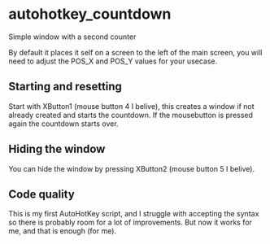 # autohotkey_countdown
Simple window with a second counter

By default it places it self on a screen to the left of the main screen, you will need to adjust the POS_X and POS_Y values for your usecase.

## Starting and resetting
Start with XButton1 (mouse button 4 I belive), this creates a window if not already created and starts the countdown. If the mousebutton is
pressed again the countdown starts over.

## Hiding the window
You can hide the window by pressing XButton2 (mouse button 5 I belive).

## Code quality
This is my first AutoHotKey script, and I struggle with accepting the syntax so there is probably room for a lot of improvements. But now
it works for me, and that is enough (for me).
